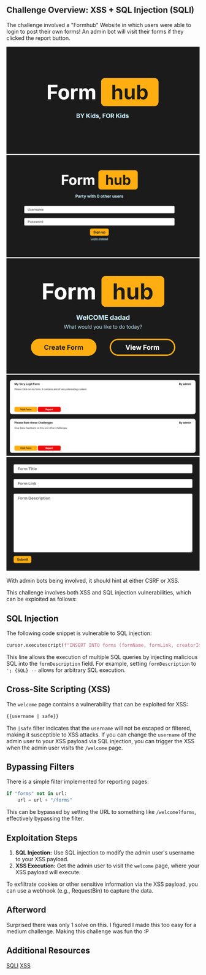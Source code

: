 
## Challenge Overview: XSS + SQL Injection (SQLI)

The challenge involved a "Formhub" Website in which users were able to login to post their own forms! An admin bot will visit their forms if they clicked the report button. 

<div class = "flex flex-wrap w-[90vw] gap-4">
    <img src="/static/writeups/photos/formhub.png" alt="Home Page"/>
    <img src="/static/writeups/photos/formhub2.png" alt="Welcome Page"/>
    <img src="/static/writeups/photos/formhub3.png" alt="SignIn Page"/>
    <img src="/static/writeups/photos/formhub5.png" alt="Form Page" />
    <img src="/static/writeups/photos/formhub4.png" alt="Post Form Page"/>
</div>

With admin bots being involved, it should hint at either CSRF or XSS. 

This challenge involves both XSS and SQL injection vulnerabilities, which can be exploited as follows:

## SQL Injection

The following code snippet is vulnerable to SQL injection:

```python
cursor.executescript(f"INSERT INTO forms (formName, formLink, creatorId, formDescription) VALUES ('{formName}', '{formLink}', '{userId}', '{formDescription}')")
```

This line allows the execution of multiple SQL queries by injecting malicious SQL into the `formDescription` field. For example, setting `formDescription` to `'; {SQL} --` allows for arbitrary SQL execution.

## Cross-Site Scripting (XSS)

The `welcome` page contains a vulnerability that can be exploited for XSS:

```html
{{username | safe}}
```

The `|safe` filter indicates that the `username` will not be escaped or filtered, making it susceptible to XSS attacks. If you can change the `username` of the admin user to your XSS payload via SQL injection, you can trigger the XSS when the admin user visits the `/welcome` page.

## Bypassing Filters

There is a simple filter implemented for reporting pages:

```python
if "forms" not in url:
    url = url + "/forms"
```

This can be bypassed by setting the URL to something like `/welcome?forms`, effectively bypassing the filter.

## Exploitation Steps

1. **SQL Injection:** Use SQL injection to modify the admin user's username to your XSS payload.
2. **XSS Execution:** Get the admin user to visit the `welcome` page, where your XSS payload will execute.

To exfiltrate cookies or other sensitive information via the XSS payload, you can use a webhook (e.g., RequestBin) to capture the data.

## Afterword
Surprised there was only 1 solve on this. I figured I made this too easy for a medium challenge. Making this challenge was fun tho :P


## Additional Resources
[SQLI](https://book.hacktricks.xyz/pentesting-web/sql-injection)
[XSS](https://book.hacktricks.xyz/pentesting-web/xss-cross-site-scripting)
